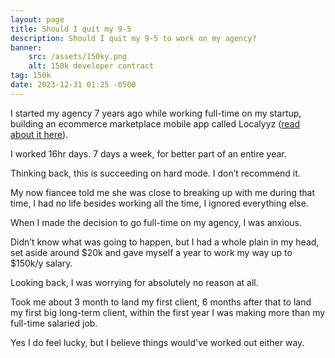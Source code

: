 ```yaml
---
layout: page
title: Should I quit my 9-5
description: Should I quit my 9-5 to work on my agency?
banner:
    src: /assets/150ky.png
    alt: 150k developer contract
tag: 150k
date: 2023-12-31 01:25 -0500
---
```


I started my agency 7 years ago while working full-time on my startup, building
an ecommerce marketplace mobile app called Localyyz ([read about it
here](https://www.linkedin.com/pulse/localyyz-1-trending-app-shopify-store-stefan-suppa)).

I worked 16hr days. 7 days a week, for better part of an entire year.

Thinking back, this is succeeding on hard mode. I don’t recommend it.

My now fiancee told me she was close to breaking up with me during that time,
I had no life besides working all the time, I ignored everything else.

When I made the decision to go full-time on my agency, I was anxious.

Didn’t know what was going to happen, but I had a whole plain in my head, set
aside around $20k and gave myself a year to work my way up to $150k/y salary.

Looking back, I was worrying for absolutely no reason at all.

Took me about 3 month to land my first client, 6 months after that to land my
first big long-term client, within the first year I was making more than my
full-time salaried job.

Yes I do feel lucky, but I believe things would've worked out either way.
